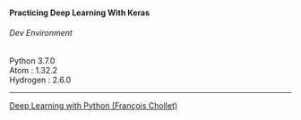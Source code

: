 #### Practicing Deep Learning With Keras

###### Dev Environment
Python 3.7.0  
Atom : 1.32.2  
Hydrogen : 2.6.0  

***
[Deep Learning with Python
(François Chollet)](https://www.manning.com/books/deep-learning-with-pytho)
